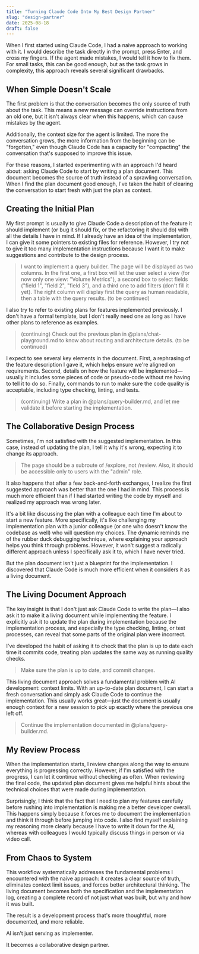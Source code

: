 ```yaml
---
title: "Turning Claude Code Into My Best Design Partner"
slug: "design-partner"
date: 2025-08-18
draft: false
---
```


When I first started using Claude Code, I had a naive approach to working with it. I would describe the task directly in the prompt, press Enter, and cross my fingers. If the agent made mistakes, I would tell it how to fix them. For small tasks, this can be good enough, but as the task grows in complexity, this approach reveals several significant drawbacks.

## When Simple Doesn't Scale

The first problem is that the conversation becomes the only source of truth about the task. This means a new message can override instructions from an old one, but it isn't always clear when this happens, which can cause mistakes by the agent.

Additionally, the context size for the agent is limited. The more the conversation grows, the more information from the beginning can be "forgotten," even though Claude Code has a capacity for "compacting" the conversation that's supposed to improve this issue.

For these reasons, I started experimenting with an approach I'd heard about: asking Claude Code to start by writing a plan document. This document becomes the source of truth instead of a sprawling conversation. When I find the plan document good enough, I've taken the habit of clearing the conversation to start fresh with just the plan as context.

## Creating the Initial Plan

My first prompt is usually to give Claude Code a description of the feature it should implement (or bug it should fix, or the refactoring it should do) with all the details I have in mind. If I already have an idea of the implementation, I can give it some pointers to existing files for reference. However, I try not to give it too many implementation instructions because I want it to make suggestions and contribute to the design process.

> I want to implement a query builder. The page will be displayed as two columns. In the first one, a first box will let the user select a view (for now only one view: "Volume Metrics"), a second box to select fields ("field 1", "field 2", "field 3"), and a third one to add filters (don't fill it yet). The right column will display first the query as human readable, then a table with the query results. (to be continued)

I also try to refer to existing plans for features implemented previously. I don't have a formal template, but I don't really need one as long as I have other plans to reference as examples.

> (continuing) Check out the previous plan in @plans/chat-playground.md to know about routing and architecture details. (to be continued)

I expect to see several key elements in the document. First, a rephrasing of the feature description I gave it, which helps ensure we're aligned on requirements. Second, details on how the feature will be implemented—usually it includes some pieces of code or pseudo-code without me having to tell it to do so. Finally, commands to run to make sure the code quality is acceptable, including type checking, linting, and tests.

> (continuing) Write a plan in @plans/query-builder.md, and let me validate it before starting the implementation.

## The Collaborative Design Process

Sometimes, I'm not satisfied with the suggested implementation. In this case, instead of updating the plan, I tell it why it's wrong, expecting it to change its approach.

> The page should be a subroute of /explore, not /review. Also, it should be accessible only to users with the "admin" role.

It also happens that after a few back-and-forth exchanges, I realize the first suggested approach was better than the one I had in mind. This process is much more efficient than if I had started writing the code by myself and realized my approach was wrong later.

It's a bit like discussing the plan with a colleague each time I'm about to start a new feature. More specifically, it's like challenging my implementation plan with a junior colleague (or one who doesn't know the codebase as well) who will question my choices. The dynamic reminds me of the rubber duck debugging technique, where explaining your approach helps you think through problems. However, it won't suggest a radically different approach unless I specifically ask it to, which I have never tried.

But the plan document isn't just a blueprint for the implementation. I discovered that Claude Code is much more efficient when it considers it as a living document.

## The Living Document Approach

The key insight is that I don't just ask Claude Code to write the plan—I also ask it to make it a living document while implementing the feature. I explicitly ask it to update the plan during implementation because the implementation process, and especially the type checking, linting, or test processes, can reveal that some parts of the original plan were incorrect.

I've developed the habit of asking it to check that the plan is up to date each time it commits code, treating plan updates the same way as running quality checks.

> Make sure the plan is up to date, and commit changes.

This living document approach solves a fundamental problem with AI development: context limits. With an up-to-date plan document, I can start a fresh conversation and simply ask Claude Code to continue the implementation. This usually works great—just the document is usually enough context for a new session to pick up exactly where the previous one left off.

> Continue the implementation documented in @plans/query-builder.md.

## My Review Process

When the implementation starts, I review changes along the way to ensure everything is progressing correctly. However, if I'm satisfied with the progress, I can let it continue without checking as often. When reviewing the final code, the updated plan document gives me helpful hints about the technical choices that were made during implementation.

Surprisingly, I think that the fact that I need to plan my features carefully before rushing into implementation is making me a better developer overall. This happens simply because it forces me to document the implementation and think it through before jumping into code. I also find myself explaining my reasoning more clearly because I have to write it down for the AI, whereas with colleagues I would typically discuss things in person or via video call.

## From Chaos to System

This workflow systematically addresses the fundamental problems I encountered with the naive approach: it creates a clear source of truth, eliminates context limit issues, and forces better architectural thinking. The living document becomes both the specification and the implementation log, creating a complete record of not just what was built, but why and how it was built.

The result is a development process that's more thoughtful, more documented, and more reliable.

AI isn't just serving as implementer.

It becomes a collaborative design partner.
